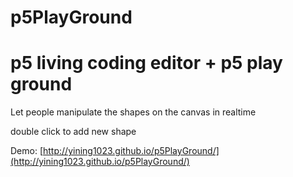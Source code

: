 # p5PlayGround

# p5 living coding editor + p5 play ground

Let people manipulate the shapes on the canvas in realtime

double click to add new shape

Demo: [http://yining1023.github.io/p5PlayGround/](http://yining1023.github.io/p5PlayGround/) 
